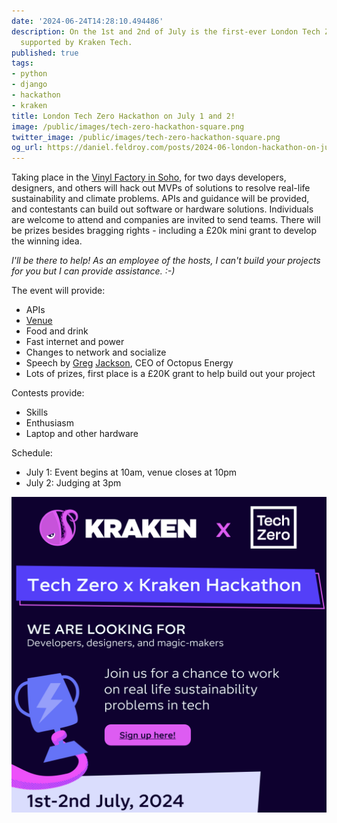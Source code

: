 ```yaml
---
date: '2024-06-24T14:28:10.494486'
description: On the 1st and 2nd of July is the first-ever London Tech Zero Hackathon,
  supported by Kraken Tech.
published: true
tags:
- python
- django
- hackathon
- kraken
title: London Tech Zero Hackathon on July 1 and 2!
image: /public/images/tech-zero-hackathon-square.png
twitter_image: /public/images/tech-zero-hackathon-square.png
og_url: https://daniel.feldroy.com/posts/2024-06-london-hackathon-on-july-1-and-2
---
```


Taking place in the [Vinyl Factory in Soho](https://thevinylfactory.com/venue/), for two days developers, designers, and others will hack out MVPs of solutions to resolve real-life sustainability and climate problems. APIs and guidance will be provided, and contestants can build out software or hardware solutions. Individuals are welcome to attend and companies are invited to send teams. There will be prizes besides bragging rights - including a £20k mini grant to develop the winning idea.

_I'll be there to help! As an employee of the hosts, I can't build your projects for you but I can provide assistance. :-)_


The event will provide:

- APIs
- [Venue](https://thevinylfactory.com/venue/)
- Food and drink
- Fast internet and power
- Changes to network and socialize
- Speech by [Greg](https://www.linkedin.com/in/gregsjackson/) [Jackson](https://en.wikipedia.org/wiki/Greg_Jackson_(businessman)), CEO of Octopus Energy
- Lots of prizes, first place is a £20K grant to help build out your project

Contests provide:

- Skills
- Enthusiasm
- Laptop and other hardware

Schedule:

- July 1: Event begins at 10am, venue closes at 10pm
- July 2: Judging at 3pm


![London Tech Zero Hackathon](/public/images/tech-zero-hackathon-square.png)